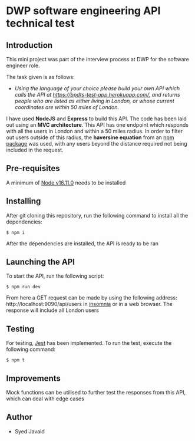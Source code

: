 # DWP software engineering API technical test

## Introduction

This mini project was part of the interview process at DWP for the software engineer role.

The task given is as follows:

- _Using the language of your choice please build your own API which calls the API at
  https://bpdts-test-app.herokuapp.com/, and returns people who are listed as either living in London, or whose current
  coordinates are within 50 miles of London._

I have used **NodeJS** and **Express** to build this API. The code has been laid out using an **MVC architecture**. This API has one endpoint which responds with all the users in London and within a 50 miles radius. In order to filter out users outside of this radius, the **haversine equation** from an [npm package](https://www.npmjs.com/package/haversine-distance) was used, with any users beyond the distance required not being included in the request.

## Pre-requisites

A minimum of [Node v16.11.0](https://nodejs.org/en/) needs to be installed

## Installing

After git cloning this repository, run the following command to install all the dependencies:

```
$ npm i
```

After the dependencies are installed, the API is ready to be ran

## Launching the API

To start the API, run the following script:

```
$ npm run dev
```

From here a GET request can be made by using the following address: http://localhost:9090/api/users in [insomnia](https://docs.insomnia.rest/) or in a web browser. The response will include all London users

## Testing

For testing, [Jest](https://jestjs.io/) has been implemented. To run the test, execute the following command:

```
$ npm t
```

## Improvements

Mock functions can be utilised to further test the responses from this API, which can deal with edge cases

## Author

- Syed Javaid
